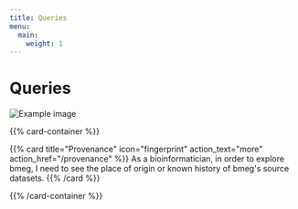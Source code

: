 ```yaml
---
title: Queries
menu:
  main:
    weight: 1
---
```


# Queries

![Example image](/img/bmeg_schema.png)

{{% card-container %}}

{{% card title="Provenance"  icon="fingerprint" action_text="more" action_href="/provenance" %}}
As a bioinformatician, in order to explore bmeg, I need to see the place of origin or known history of bmeg's source datasets.
{{% /card %}}

{{% /card-container %}}
